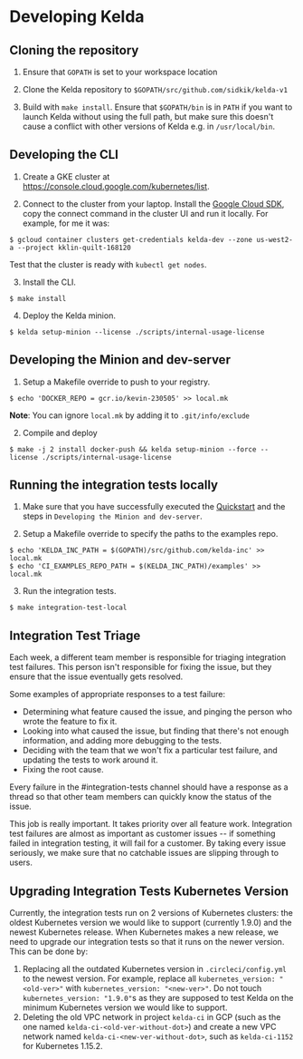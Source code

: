 # Developing Kelda

## Cloning the repository

1. Ensure that `GOPATH` is set to your workspace location

2. Clone the Kelda repository to `$GOPATH/src/github.com/sidkik/kelda-v1`

3. Build with `make install`. Ensure that `$GOPATH/bin` is in `PATH` if you want to launch Kelda without using the full path, but make sure this doesn't cause a conflict with other versions of Kelda e.g. in `/usr/local/bin`.

## Developing the CLI

1. Create a GKE cluster at https://console.cloud.google.com/kubernetes/list.

2. Connect to the cluster from your laptop. Install the [Google Cloud SDK](https://cloud.google.com/sdk/install), copy the connect command in the
   cluster UI and run it locally. For example, for me it was:
```
$ gcloud container clusters get-credentials kelda-dev --zone us-west2-a --project kklin-quilt-168120
```

   Test that the cluster is ready with `kubectl get nodes`.

3. Install the CLI.
```
$ make install
```

4. Deploy the Kelda minion.
```
$ kelda setup-minion --license ./scripts/internal-usage-license
```

## Developing the Minion and dev-server

1. Setup a Makefile override to push to your registry.
```
$ echo 'DOCKER_REPO = gcr.io/kevin-230505' >> local.mk
```

**Note**: You can ignore `local.mk` by adding it to `.git/info/exclude`

2. Compile and deploy
```
$ make -j 2 install docker-push && kelda setup-minion --force --license ./scripts/internal-usage-license
```

## Running the integration tests locally

1. Make sure that you have successfully executed the [Quickstart](../user-docs/index.md) and the steps in `Developing the Minion and dev-server`.

2. Setup a Makefile override to specify the paths to the examples repo.
```
$ echo 'KELDA_INC_PATH = $(GOPATH)/src/github.com/kelda-inc' >> local.mk
$ echo 'CI_EXAMPLES_REPO_PATH = $(KELDA_INC_PATH)/examples' >> local.mk
```

3. Run the integration tests.
```
$ make integration-test-local
```

## Integration Test Triage

Each week, a different team member is responsible for triaging integration test
failures. This person isn't responsible for fixing the issue, but they ensure
that the issue eventually gets resolved.

Some examples of appropriate responses to a test failure:
* Determining what feature caused the issue, and pinging the person who wrote
  the feature to fix it.
* Looking into what caused the issue, but finding that there's not enough
  information, and adding more debugging to the tests.
* Deciding with the team that we won't fix a particular test failure, and
  updating the tests to work around it.
* Fixing the root cause.

Every failure in the #integration-tests channel should have a response as a
thread so that other team members can quickly know the status of the issue.

This job is really important. It takes priority over all feature work.
Integration test failures are almost as important as customer issues -- if
something failed in integration testing, it will fail for a customer. By taking
every issue seriously, we make sure that no catchable issues are slipping
through to users.

## Upgrading Integration Tests Kubernetes Version

Currently, the integration tests run on 2 versions of Kubernetes clusters: the
oldest Kubernetes version we would like to support (currently 1.9.0) and the
newest Kubernetes release. When Kubernetes makes a new release, we need to
upgrade our integration tests so that it runs on the newer version. This can be
done by:

1. Replacing all the outdated Kubernetes version in `.circleci/config.yml` to
   the newest version. For example, replace all
   `kubernetes_version: "<old-ver>"` with `kubernetes_version: "<new-ver>"`. Do
   not touch `kubernetes_version: "1.9.0"`s as they are supposed to test Kelda
   on the minimum Kubernetes version we would like to support.
2. Deleting the old VPC network in project `kelda-ci` in GCP (such as the one
   named `kelda-ci-<old-ver-without-dot>`) and create a new VPC network named
   `kelda-ci-<new-ver-without-dot>`, such as `kelda-ci-1152` for Kubernetes
   1.15.2.
